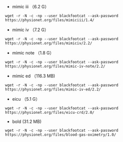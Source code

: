 - mimic iii （6.2 G）

```
wget -r -N -c -np --user blackfootcat --ask-password https://physionet.org/files/mimiciii/1.4/
```

- mimic iv （7.2 G）

```
wget -r -N -c -np --user blackfootcat --ask-password https://physionet.org/files/mimiciv/2.2/
```

- mimic note （1.8 G）

```
wget -r -N -c -np --user blackfootcat --ask-password https://physionet.org/files/mimic-iv-note/2.2/
```

- mimic ed （116.3 MB)

```
wget -r -N -c -np --user blackfootcat --ask-password https://physionet.org/files/mimic-iv-ed/2.2/
```

- eicu （5.1 G）

```
wget -r -N -c -np --user blackfootcat --ask-password https://physionet.org/files/eicu-crd/2.0/
```

- bold (31.2 MB)

```
wget -r -N -c -np --user blackfootcat --ask-password https://physionet.org/files/blood-gas-oximetry/1.0/
```

